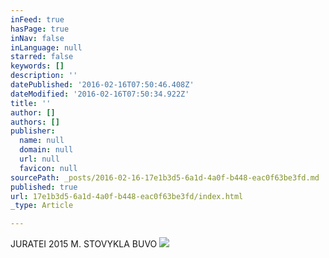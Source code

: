 ```yaml
---
inFeed: true
hasPage: true
inNav: false
inLanguage: null
starred: false
keywords: []
description: ''
datePublished: '2016-02-16T07:50:46.408Z'
dateModified: '2016-02-16T07:50:34.922Z'
title: ''
author: []
authors: []
publisher:
  name: null
  domain: null
  url: null
  favicon: null
sourcePath: _posts/2016-02-16-17e1b3d5-6a1d-4a0f-b448-eac0f63be3fd.md
published: true
url: 17e1b3d5-6a1d-4a0f-b448-eac0f63be3fd/index.html
_type: Article

---
```

JURATEI 2015 M. STOVYKLA BUVO
![](https://the-grid-user-content.s3-us-west-2.amazonaws.com/64de1131-0b15-4b0d-978f-5ccf0451ca9d.jpg)